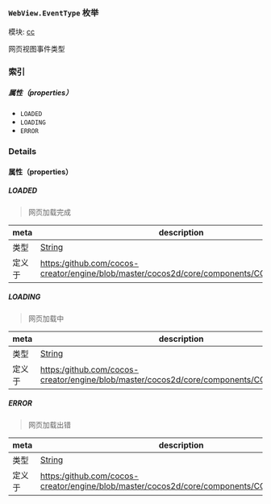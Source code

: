 ### `WebView.EventType` 枚举



模块: [cc](../modules/cc.md)




网页视图事件类型

### 索引

##### 属性（properties）

  - `LOADED`
  - `LOADING`
  - `ERROR`

### Details

#### 属性（properties）


##### LOADED

> 网页加载完成

| meta | description |
|------|-------------|
| 类型 | <a href="https://developer.mozilla.org/en/JavaScript/Reference/Global_Objects/String" class="crosslink external" target="_blank">String</a> |
| 定义于 | [https:/github.com/cocos-creator/engine/blob/master/cocos2d/core/components/CCWebView.js:35](https:/github.com/cocos-creator/engine/blob/master/cocos2d/core/components/CCWebView.js#L35) |



##### LOADING

> 网页加载中

| meta | description |
|------|-------------|
| 类型 | <a href="https://developer.mozilla.org/en/JavaScript/Reference/Global_Objects/String" class="crosslink external" target="_blank">String</a> |
| 定义于 | [https:/github.com/cocos-creator/engine/blob/master/cocos2d/core/components/CCWebView.js:41](https:/github.com/cocos-creator/engine/blob/master/cocos2d/core/components/CCWebView.js#L41) |



##### ERROR

> 网页加载出错

| meta | description |
|------|-------------|
| 类型 | <a href="https://developer.mozilla.org/en/JavaScript/Reference/Global_Objects/String" class="crosslink external" target="_blank">String</a> |
| 定义于 | [https:/github.com/cocos-creator/engine/blob/master/cocos2d/core/components/CCWebView.js:47](https:/github.com/cocos-creator/engine/blob/master/cocos2d/core/components/CCWebView.js#L47) |


